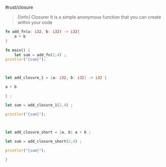 #rust/closure

>[!info] Closurer
>It is a simple anonymous function that you can create within your code


```rust
fn add_fn(a: i32, b: i32) -> i32{
	a + b
}

fn main() {
	let sum = add_fn(2,4) ;
println!("{sum}");

  

let add_closure_1 = |a: i32, b: i32| -> i32 {

a + b

} ;

let sum = add_closure_1(2,4) ;

println!("{sum}");

  

let add_closure_short = |a, b| a + b ;

let sum = add_closure_short(2,4) ;

println!("{sum}");

}
```



